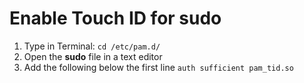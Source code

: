 # Enable Touch ID for sudo

1. Type in Terminal:
`
cd /etc/pam.d/
`
2. Open the **sudo** file in a text editor
3. Add the following below the first line
`
auth sufficient pam_tid.so
`